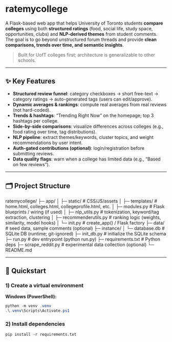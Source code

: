 # ratemycollege

A Flask-based web app that helps University of Toronto students **compare colleges** using both **structured ratings** (food, social life, study space, opportunities, clubs) and **NLP-derived themes** from student comments. The goal is to go beyond unstructured forum threads and provide **clean comparisons, trends over time, and semantic insights**.

> Built for UofT colleges first; architecture is generalizable to other schools.

---

## ✨ Key Features

- **Structured review funnel**: category checkboxes → short free-text → category ratings → auto-generated tags (users can edit/approve).
- **Dynamic averages & rankings**: compute real averages from real reviews (not hard-coded).
- **Trends & hashtags**: “Trending Right Now” on the homepage; top 3 hashtags per college.
- **Side-by-side comparisons**: visualize differences across colleges (e.g., food rating over time, tag distributions).
- **NLP pipeline**: extract themes/keywords, cluster topics, and weight recommendations by user intent.
- **Auth-gated contributions (optional)**: login/registration before submitting reviews.
- **Data quality flags**: warn when a college has limited data (e.g., “Based on few reviews”).

---

## 🗂 Project Structure

ratemycollege/
├─ app/
│ ├─ static/ # CSS/JS/assets
│ ├─ templates/ # home.html, colleges.html, collegeprofile.html, etc.
│ ├─ modules.py # Flask blueprints / wiring (if used)
│ ├─ nlp_utils.py # tokenization, keyword/tag extraction, clustering
│ ├─ recommenderutils.py # ranking logic (weights, similarity, model hooks)
│ └─ init.py # create_app() / Flask factory
├─ data/ # seed data, sample comments (optional)
├─ instance/
│ └─ database.db # SQLite DB (runtime; git-ignored)
├─ init_db.py # initialize the SQLite schema
├─ run.py # dev entrypoint (python run.py)
├─ requirements.txt # Python deps
├─ scrape_reddit.py # experimental data collection (optional)
└─ README.md


---

## 🚀 Quickstart

### 1) Create a virtual environment

**Windows (PowerShell):**
```powershell
python -m venv .venv
.\.venv\Scripts\Activate.ps1

```
### 2) Install dependencies
```
pip install -r requirements.txt
```

